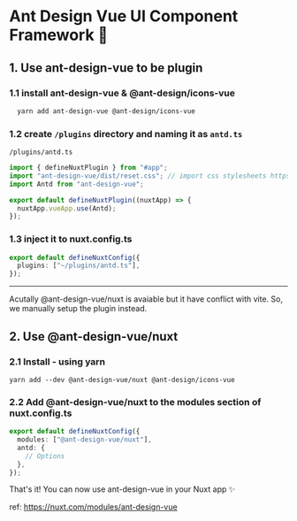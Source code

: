 # Ant Design Vue UI Component Framework 🐜

## 1. Use ant-design-vue to be plugin

### 1.1 install ant-design-vue & @ant-design/icons-vue

```bash
  yarn add ant-design-vue @ant-design/icons-vue
```

### 1.2 create `/plugins` directory and naming it as `antd.ts`

`/plugins/antd.ts`

```ts
import { defineNuxtPlugin } from "#app";
import "ant-design-vue/dist/reset.css"; // import css stylesheets https://www.antdv.com/docs/vue/introduce/#usage
import Antd from "ant-design-vue";

export default defineNuxtPlugin((nuxtApp) => {
  nuxtApp.vueApp.use(Antd);
});
```

### 1.3 inject it to nuxt.config.ts

```ts
export default defineNuxtConfig({
  plugins: ["~/plugins/antd.ts"],
});
```

---

Acutally @ant-design-vue/nuxt is avaiable but it have conflict with vite.
So, we manually setup the plugin instead.

## 2. Use @ant-design-vue/nuxt

### 2.1 Install - using yarn

`yarn add --dev @ant-design-vue/nuxt @ant-design/icons-vue`

### 2.2 Add @ant-design-vue/nuxt to the modules section of nuxt.config.ts

```ts
export default defineNuxtConfig({
  modules: ["@ant-design-vue/nuxt"],
  antd: {
    // Options
  },
});
```

That's it! You can now use ant-design-vue in your Nuxt app ✨

ref: <https://nuxt.com/modules/ant-design-vue>
